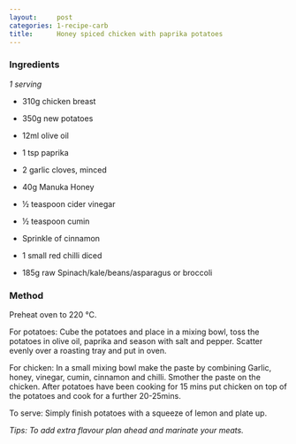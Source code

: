 ```yaml
---
layout:     post
categories: 1-recipe-carb
title:      Honey spiced chicken with paprika potatoes
--- 
```


### Ingredients 

_1 serving_

* 310g chicken breast 

* 350g new potatoes 
* 12ml olive oil 
* 1 tsp paprika 
* 2 garlic cloves, minced 

* 40g Manuka Honey 
* ½ teaspoon cider vinegar 
* ½ teaspoon cumin 
* Sprinkle of cinnamon 
* 1 small red chilli diced 

* 185g raw Spinach/kale/beans/asparagus or broccoli

### Method 

Preheat oven to 220 °C. 

For potatoes: Cube the potatoes and place in a mixing bowl, toss the potatoes in olive oil, paprika and season with salt and pepper. Scatter evenly over a roasting tray and put in oven.

For chicken: In a small mixing bowl make the paste by combining Garlic, honey, vinegar, cumin, cinnamon and chilli. Smother the paste on the chicken. After potatoes have been cooking for 15 mins put chicken on top of the potatoes and cook for a further 20-25mins. 

To serve: Simply finish potatoes with a squeeze of lemon and plate up. 

_Tips: To add extra flavour plan ahead and marinate your meats._